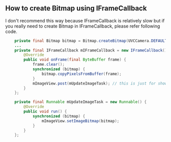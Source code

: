 ## How to create Bitmap using IFrameCallback
I don't recommend this way because IFrameCallback is relatively slow but if you really need to create Bitmap in IFrameCallback, please refer following code.

``` java
    private final Bitmap bitmap = Bitmap.createBitmap(UVCCamera.DEFAULT_PREVIEW_WIDTH, UVCCamera.DEFAULT_PREVIEW_HEIGHT, Bitmap.Config.RGB_565);
    ...
    private final IFrameCallback mIFrameCallback = new IFrameCallback() {
    	@Override
    	public void onFrame(final ByteBuffer frame) {
    		frame.clear();
    		synchronized (bitmap) {
    			bitmap.copyPixelsFromBuffer(frame);
    		}
    		mImageView.post(mUpdateImageTask); // this is just for showing result
    	}
    };

    private final Runnable mUpdateImageTask = new Runnable() {
    	@Override
    	public void run() {
    		synchronized (bitmap) {
    			mImageView.setImageBitmap(bitmap);
     		}
    	}
    };
```  
